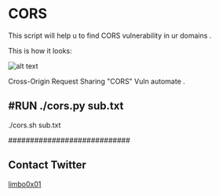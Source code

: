 # CORS

This script will help u to find CORS vulnerability in ur domains . 

This is how it looks:

![alt text](https://github.com/0xL1mb0/CORS-vulnerability-finder/blob/master/cors.png "Pic 1")

Cross-Origin Request Sharing "CORS" Vuln automate .

#RUN
./cors.py sub.txt
-----------------
./cors.sh sub.txt

############################
## Contact    Twitter     ##
[limbo0x01](https://twitter.com/limbo0x01)
